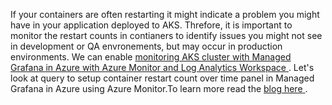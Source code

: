  If your containers are often restarting it might indicate a problem you might have in your application deployed to AKS. Threfore, it is important to monitor the restart counts in contianers to identify issues you might not see in development or QA envronements, but may occur in production environments. We can enable <a href="https://learn.microsoft.com/en-us/azure/azure-monitor/containers/container-insights-enable-aks?WT.mc_id=AZ-MVP-5000590&tabs=portal-azure-monitor#existing-aks-cluster" target="_blank" rel="noopener"><span>monitoring AKS cluster with Managed Grafana in Azure with Azure Monitor and Log Analytics Workspace</span> </a>.  Let's look at query to setup container restart count over time panel in Managed Grafana in Azure using Azure Monitor.To learn more read the <a href="https://chamindac.blogspot.com/2023/03/contianer-restart-counts-grafana-chart.html" target="_blank" rel="noopener"><span>blog here</span> </a>.
